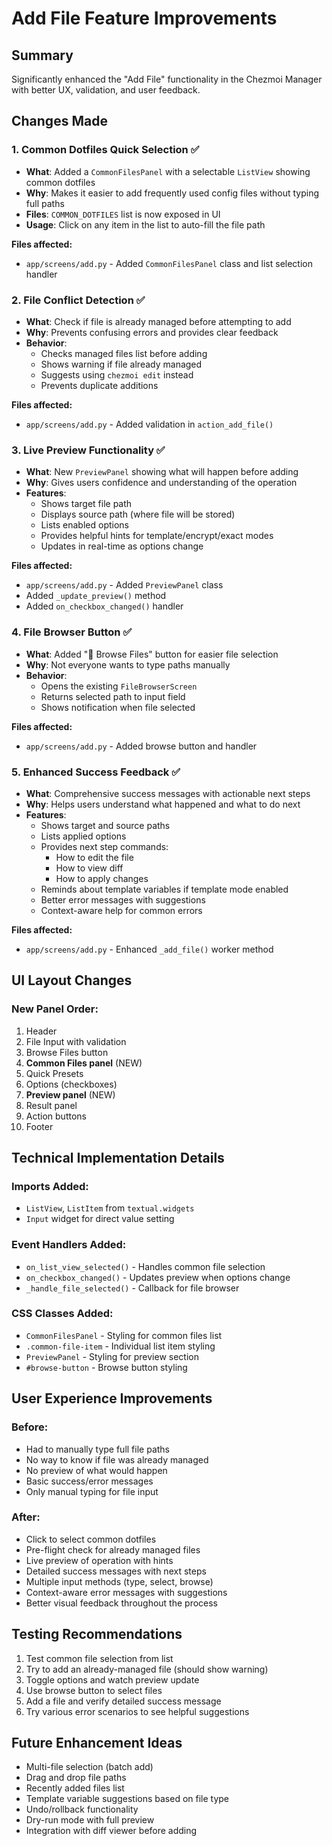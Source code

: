 # Add File Feature Improvements

## Summary
Significantly enhanced the "Add File" functionality in the Chezmoi Manager with better UX, validation, and user feedback.

## Changes Made

### 1. Common Dotfiles Quick Selection ✅
- **What**: Added a `CommonFilesPanel` with a selectable `ListView` showing common dotfiles
- **Why**: Makes it easier to add frequently used config files without typing full paths
- **Files**: `COMMON_DOTFILES` list is now exposed in UI
- **Usage**: Click on any item in the list to auto-fill the file path

**Files affected:**
- `app/screens/add.py` - Added `CommonFilesPanel` class and list selection handler

### 2. File Conflict Detection ✅
- **What**: Check if file is already managed before attempting to add
- **Why**: Prevents confusing errors and provides clear feedback
- **Behavior**: 
  - Checks managed files list before adding
  - Shows warning if file already managed
  - Suggests using `chezmoi edit` instead
  - Prevents duplicate additions

**Files affected:**
- `app/screens/add.py` - Added validation in `action_add_file()`

### 3. Live Preview Functionality ✅
- **What**: New `PreviewPanel` showing what will happen before adding
- **Why**: Gives users confidence and understanding of the operation
- **Features**:
  - Shows target file path
  - Displays source path (where file will be stored)
  - Lists enabled options
  - Provides helpful hints for template/encrypt/exact modes
  - Updates in real-time as options change

**Files affected:**
- `app/screens/add.py` - Added `PreviewPanel` class
- Added `_update_preview()` method
- Added `on_checkbox_changed()` handler

### 4. File Browser Button ✅
- **What**: Added "📁 Browse Files" button for easier file selection
- **Why**: Not everyone wants to type paths manually
- **Behavior**:
  - Opens the existing `FileBrowserScreen`
  - Returns selected path to input field
  - Shows notification when file selected

**Files affected:**
- `app/screens/add.py` - Added browse button and handler

### 5. Enhanced Success Feedback ✅
- **What**: Comprehensive success messages with actionable next steps
- **Why**: Helps users understand what happened and what to do next
- **Features**:
  - Shows target and source paths
  - Lists applied options
  - Provides next step commands:
    - How to edit the file
    - How to view diff
    - How to apply changes
  - Reminds about template variables if template mode enabled
  - Better error messages with suggestions
  - Context-aware help for common errors

**Files affected:**
- `app/screens/add.py` - Enhanced `_add_file()` worker method

## UI Layout Changes

### New Panel Order:
1. Header
2. File Input with validation
3. Browse Files button
4. **Common Files panel** (NEW)
5. Quick Presets
6. Options (checkboxes)
7. **Preview panel** (NEW)
8. Result panel
9. Action buttons
10. Footer

## Technical Implementation Details

### Imports Added:
- `ListView`, `ListItem` from `textual.widgets`
- `Input` widget for direct value setting

### Event Handlers Added:
- `on_list_view_selected()` - Handles common file selection
- `on_checkbox_changed()` - Updates preview when options change
- `_handle_file_selected()` - Callback for file browser

### CSS Classes Added:
- `CommonFilesPanel` - Styling for common files list
- `.common-file-item` - Individual list item styling  
- `PreviewPanel` - Styling for preview section
- `#browse-button` - Browse button styling

## User Experience Improvements

### Before:
- Had to manually type full file paths
- No way to know if file was already managed
- No preview of what would happen
- Basic success/error messages
- Only manual typing for file input

### After:
- Click to select common dotfiles
- Pre-flight check for already managed files
- Live preview of operation with hints
- Detailed success messages with next steps
- Multiple input methods (type, select, browse)
- Context-aware error messages with suggestions
- Better visual feedback throughout the process

## Testing Recommendations

1. Test common file selection from list
2. Try to add an already-managed file (should show warning)
3. Toggle options and watch preview update
4. Use browse button to select files
5. Add a file and verify detailed success message
6. Try various error scenarios to see helpful suggestions

## Future Enhancement Ideas

- Multi-file selection (batch add)
- Drag and drop file paths
- Recently added files list
- Template variable suggestions based on file type
- Undo/rollback functionality
- Dry-run mode with full preview
- Integration with diff viewer before adding
